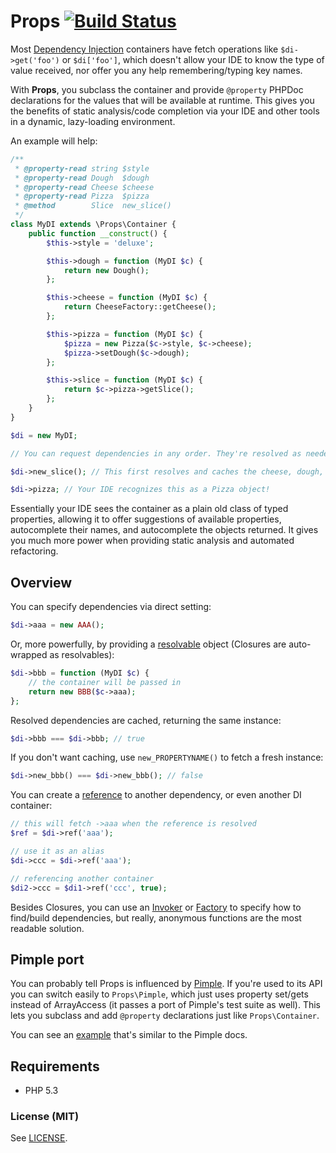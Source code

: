 # Props [![Build Status](https://travis-ci.org/mrclay/Props.png)](https://travis-ci.org/mrclay/Props)

Most [Dependency Injection](http://www.mrclay.org/2014/04/06/dependency-injection-ask-for-what-you-need/) containers have fetch operations like `$di->get('foo')` or `$di['foo']`, which doesn't allow your IDE to know the type of value received, nor offer you any help remembering/typing key names.

With **Props**, you subclass the container and provide `@property` PHPDoc declarations for the values that will be available at runtime. This gives you the benefits of static analysis/code completion via your IDE and other tools in a dynamic, lazy-loading environment.

An example will help:

```php
/**
 * @property-read string $style
 * @property-read Dough  $dough
 * @property-read Cheese $cheese
 * @property-read Pizza  $pizza
 * @method        Slice  new_slice()
 */
class MyDI extends \Props\Container {
    public function __construct() {
        $this->style = 'deluxe';

        $this->dough = function (MyDI $c) {
            return new Dough();
        };

        $this->cheese = function (MyDI $c) {
            return CheeseFactory::getCheese();
        };

        $this->pizza = function (MyDI $c) {
            $pizza = new Pizza($c->style, $c->cheese);
            $pizza->setDough($c->dough);
        };

        $this->slice = function (MyDI $c) {
            return $c->pizza->getSlice();
        };
    }
}

$di = new MyDI;

// You can request dependencies in any order. They're resolved as needed.

$di->new_slice(); // This first resolves and caches the cheese, dough, and pizza.

$di->pizza; // Your IDE recognizes this as a Pizza object!
```

Essentially your IDE sees the container as a plain old class of typed properties, allowing it to offer suggestions of available properties, autocomplete their names, and autocomplete the objects returned. It gives you much more power when providing static analysis and automated refactoring.

## Overview

You can specify dependencies via direct setting:

```php
$di->aaa = new AAA();
```

Or, more powerfully, by providing a [resolvable](https://github.com/mrclay/Props/blob/master/src/Props/ResolvableInterface.php#L5) object (Closures are auto-wrapped as resolvables):

```php
$di->bbb = function (MyDI $c) {
    // the container will be passed in
    return new BBB($c->aaa);
};
```

Resolved dependencies are cached, returning the same instance:

```php
$di->bbb === $di->bbb; // true
```

If you don't want caching, use `new_PROPERTYNAME()` to fetch a fresh instance:

```php
$di->new_bbb() === $di->new_bbb(); // false
```

You can create a [reference](https://github.com/mrclay/Props/blob/master/src/Props/Reference.php#L5) to another dependency, or even another DI container:

```php
// this will fetch ->aaa when the reference is resolved
$ref = $di->ref('aaa');

// use it as an alias
$di->ccc = $di->ref('aaa');

// referencing another container
$di2->ccc = $di1->ref('ccc', true);
```

Besides Closures, you can use an [Invoker](https://github.com/mrclay/Props/blob/master/src/Props/Invoker.php#L5) or [Factory](https://github.com/mrclay/Props/blob/master/src/Props/Factory.php#L5) to specify how to find/build dependencies, but really, anonymous functions are the most readable solution.

## Pimple port

You can probably tell Props is influenced by [Pimple](http://pimple.sensiolabs.org/). If you're used to its API you can switch easily to `Props\Pimple`, which just uses property set/gets instead of ArrayAccess (it passes a port of Pimple's test suite as well). This lets you subclass and add `@property` declarations just like `Props\Container`.

You can see an [example](https://github.com/mrclay/Props/blob/master/scripts/example-pimple.php) that's similar to the Pimple docs.

## Requirements

 * PHP 5.3

### License (MIT)

See [LICENSE](https://github.com/mrclay/Props/blob/master/src/LICENSE).
